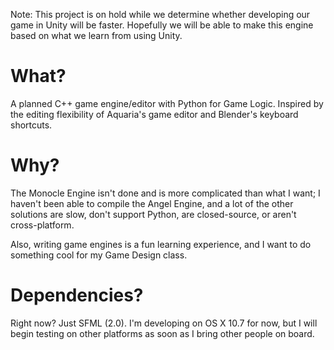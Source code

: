 Note: This project is on hold while we determine whether developing our game in Unity will be faster. Hopefully we will be able to make this engine based on what we learn from using Unity.

What?
=====

A planned C++ game engine/editor with Python for Game Logic. Inspired by the editing flexibility of Aquaria's game editor and Blender's keyboard shortcuts.

Why?
====

The Monocle Engine isn't done and is more complicated than what I want; I haven't been able to compile the Angel Engine, and a lot of the other solutions are slow, don't support Python, are closed-source, or aren't cross-platform.

Also, writing game engines is a fun learning experience, and I want to do something cool for my Game Design class.

Dependencies?
=============

Right now? Just SFML (2.0).
I'm developing on OS X 10.7 for now, but I will begin testing on other platforms as soon as I bring other people on board.
